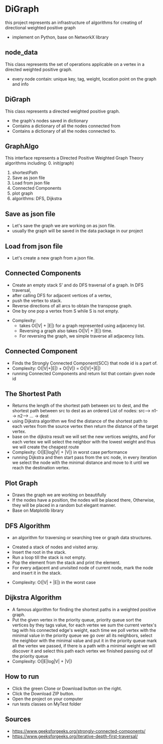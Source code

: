  DiGraph
 ======

 this project represents an infrastructure of 
 algorithms for creating of directional weighted positive graph 
* implement on Python, base on NetworkX library

 ## node_data 
 This class represents the set of operations applicable on a 
 vertex in a directed weighted positive graph.
 * every node contain: unique key, tag, weight, location point on the graph and info
 
 ## DiGraph
 This class represents a directed weighted positive graph. 
 * the graph's nodes saved in dictionary
 * Contains a dictionary of all the nodes connected from
 * Contains a dictionary of all the nodes connected to.

 ## GraphAlgo
 This interface represents a Directed Positive Weighted Graph Theory algorithms including:
 0. init(graph)
 1. shortestPath
 2. Save as json file 
 3. Load from json file
 4. Connected Components 
 5. plot graph 
 6. algorithms: DFS, Dijkstra
 
 ## Save as json file  
 * Let's save the graph we are working on as json file.
 * usually the graph will be saved in the data package in our project 
   
 ## Load from json file
 * Let's create a new graph from a json file.
  
 ## Connected Components
 - Create an empty stack S’ and do DFS traversal of a graph. In DFS traversal,
 - after calling DFS for adjacent vertices of a vertex, 
 - push the vertex to stack.
 - Reverse directions of all arcs to obtain the transpose graph.
 - One by one pop a vertex from S while S is not empty.
 * Complexity:  
    * takes O(|V| + |E|) for a graph represented using adjacency list.
    * Reversing a graph also takes O(|V| + |E|) time. 
    * For reversing the graph, we simple traverse all adjacency lists.

 ## Connected Component
 * Finds the Strongly Connected Component(SCC) that node id is a part of.
 * Complexity: O(|V|+|E|) + O(|V|) = O(|V|+|E|)
 * running Connected Components and return list that contain given node id
  
 ## The Shortest Path
* Returns the length of the shortest path between src to dest, and the shortest path between src to dest 
   as an ordered List of nodes: src--> n1--> n2--> ... -> dest 
* using Dijkstra algorithm we find the distance of the shortest path to each vertex from the source vertex 
   then return the distance of the target vertex.
 * base on the dijkstra result we will set the new vertices weights, 
   and For each vertex we will select the neighbor with the lowest 
   weight and thus we will create the cheapest route
 * Complexity: O(|E|log|V| + |V|) in worst case performance
 * running Dijkstra and then start pass from the src node, in every iteration we select the 
 node with the minimal distance and move to it until we reach the destination vertex.
   
## Plot Graph
* Draws the graph we are working on beautifully
* If the nodes have a position, the nodes will be placed there, 
  Otherwise, they will be placed in a random but elegant manner.
* Base on Matplotlib library
 
 ## DFS Algorithm
 * an algorithm for traversing or searching tree or graph data structures.
 - Created a stack of nodes and visited array.
 - Insert the root in the stack.
 - Run a loop till the stack is not empty.
 - Pop the element from the stack and print the element.
 - For every adjacent and unvisited node of current node, mark the node and insert it in the stack.
 * Complexity: O(|V| + |E|) in the worst case

  ## Dijkstra Algorithm
  * A famous algorithm for finding the shortest paths in a weighted positive graph.
  * Put the given vertex in the priority queue,
      priority queue sort the vertices by they tags value, 
      for each vertex we sum the current vertex's tag with his connected edge's weight, 
      each time we poll vertex with the minimal value in the priority queue 
      we go over all its neighbors, select the neighbor with the minimal value and put it in the priority queue
      mark all the vertex we passed,
      if there is a path with a minimal weight we will discover it and select this path
      each vertex we finished passing out of the priority queue
  * Complexity: O(|E|log|V| + |V|)
 
 ## How to run 
 * Click the green Clone or Download button on the right. 
 * Click the Download ZIP button. 
 * Open the project on your computer 
 * run tests classes on MyTest folder

 ## Sources
- https://www.geeksforgeeks.org/strongly-connected-components/
- https://www.geeksforgeeks.org/iterative-depth-first-traversal/


